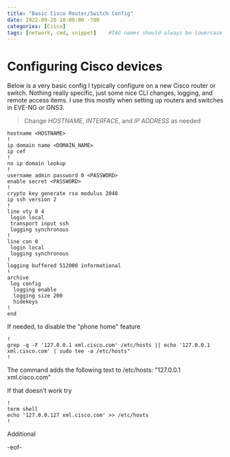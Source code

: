 ```yaml
---
title: "Basic Cisco Router/Switch Config"
date: 2022-09-20 10:00:00 -700
categories: [Cisco]
tags: [network, cmd, snippet]    #TAG names should always be lowercase
---
```


# Configuring Cisco devices

Below is a very basic config I typically configure on a new Cisco router or switch. Nothing really specific, just some nice CLI changes, logging, and remote access items. I use this mostly when setting up routers and switches in EVE-NG or GNS3.

> Change *HOSTNAME*, *INTERFACE*, and *IP ADDRESS* as needed

```shell
hostname <HOSTNAME>
!
ip domain name <DOMAIN_NAME>
ip cef
!
no ip domain lookup
!
username admin password 0 <PASSWORD>
enable secret <PASSWORD>
!
crypto key generate rsa modulus 2048
ip ssh version 2
!
line vty 0 4
 login local
 transport input ssh
 logging synchronous
!
line con 0
 login local
 logging synchronous
!
logging buffered 512000 informational
!
archive
 log config
  logging enable
  logging size 200
  hidekeys
!
end
```
 
 If needed, to disable the "phone home" feature

```shell
!
grep -q -F '127.0.0.1 xml.cisco.com' /etc/hosts || echo '127.0.0.1 xml.cisco.com' | sudo tee -a /etc/hosts"
!
```

The command adds the following text to /etc/hosts:
"127.0.0.1 xml.cisco.com"

If that doesn't work try

```shell
!
term shell
echo '127.0.0.127 xml.cisco.com' >> /etc/hosts
!
```

Additional

-eof-
